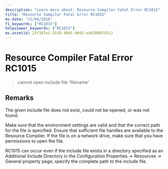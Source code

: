 ```yaml
---
description: "Learn more about: Resource Compiler Fatal Error RC1015"
title: "Resource Compiler Fatal Error RC1015"
ms.date: "11/04/2016"
f1_keywords: ["RC1015"]
helpviewer_keywords: ["RC1015"]
ms.assetid: 23f187e1-5538-40b5-9042-edd2888f55c2
---
```

# Resource Compiler Fatal Error RC1015

> cannot open include file 'filename'

## Remarks

The given include file does not exist, could not be opened, or was not found.

Make sure that the environment settings are valid and that the correct path for the file is specified. Ensure that sufficient file handles are available to the Resource Compiler. If the file is on a network drive, make sure that you have permissions to open the file.

RC1015 can occur even if the include file exists in a directory specified as an Additional Include Directory in the Configuration Properties -> Resources -> General property page; specify the complete path to the include file.

